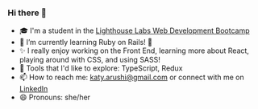 ### Hi there 👋

- 🎓 I'm a student in the [Lighthouse Labs Web Development Bootcamp](https://www.lighthouselabs.ca/)
- 🌱 I’m currently learning Ruby on Rails! 💎
- ✨ I really enjoy working on the Front End, learning more about React, playing around with CSS, and using SASS!
- 🤔 Tools that I'd like to explore: TypeScript, Redux
- 📫 How to reach me: katy.arushi@gmail.com or connect with me on [LinkedIn](https://www.linkedin.com/in/katyarushi/)
- 😄 Pronouns: she/her


<!--
**katy-arushi/katy-arushi** is a ✨ _special_ ✨ repository because its `README.md` (this file) appears on your GitHub profile.

Here are some ideas to get you started:

- 🔭 I’m currently working on ...
- 🌱 I’m currently learning ...
- 👯 I’m looking to collaborate on ...
- 🤔 I’m looking for help with ...
- 💬 Ask me about ...
- 📫 How to reach me: ...
- 😄 Pronouns: ...
- ⚡ Fun fact: ...
-->
